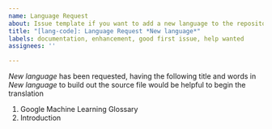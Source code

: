 ```yaml
---
name: Language Request
about: Issue template if you want to add a new language to the repository
title: "[lang-code]: Language Request *New language*"
labels: documentation, enhancement, good first issue, help wanted
assignees: ''

---
```


*New language* has been requested, having the following title and words in *New language* to build out the source file would be helpful to begin the translation

1. Google Machine Learning Glossary
2. Introduction
